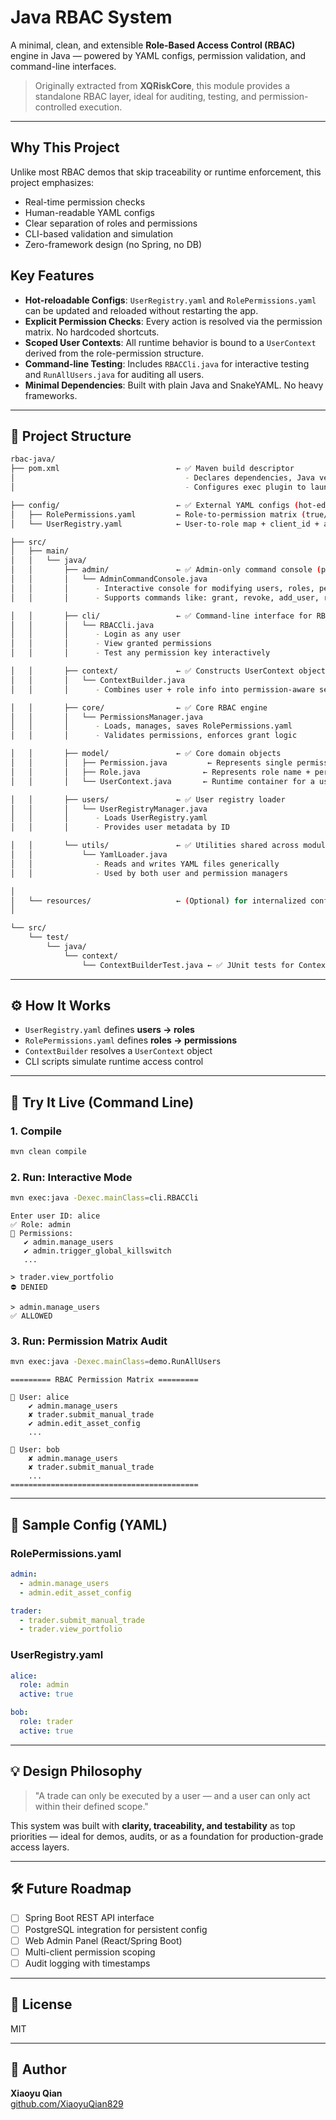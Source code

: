 # Java RBAC System

A minimal, clean, and extensible **Role-Based Access Control (RBAC)** engine in Java — powered by YAML configs, permission validation, and command-line interfaces.

> Originally extracted from **XQRiskCore**, this module provides a standalone RBAC layer, ideal for auditing, testing, and permission-controlled execution.

---

## Why This Project

Unlike most RBAC demos that skip traceability or runtime enforcement, this project emphasizes:

- Real-time permission checks
- Human-readable YAML configs
- Clear separation of roles and permissions
- CLI-based validation and simulation
- Zero-framework design (no Spring, no DB)

## Key Features

- **Hot-reloadable Configs**: `UserRegistry.yaml` and `RolePermissions.yaml` can be updated and reloaded without restarting the app.
- **Explicit Permission Checks**: Every action is resolved via the permission matrix. No hardcoded shortcuts.
- **Scoped User Contexts**: All runtime behavior is bound to a `UserContext` derived from the role-permission structure.
- **Command-line Testing**: Includes `RBACCli.java` for interactive testing and `RunAllUsers.java` for auditing all users.
- **Minimal Dependencies**: Built with plain Java and SnakeYAML. No heavy frameworks.

---

## 📁 Project Structure

```bash
rbac-java/
├── pom.xml                          ← ✅ Maven build descriptor
│                                      - Declares dependencies, Java version, entry point
│                                      - Configures exec plugin to launch RBACCli

├── config/                          ← ✅ External YAML configs (hot-editable)
│   ├── RolePermissions.yaml         ← Role-to-permission matrix (true/false per action)
│   └── UserRegistry.yaml            ← User-to-role map + client_id + activation status

├── src/
│   ├── main/
│   │   └── java/
│   │       ├── admin/               ← ✅ Admin-only command console (permission editor)
│   │       │   └── AdminCommandConsole.java
│   │       │      - Interactive console for modifying users, roles, permissions
│   │       │      - Supports commands like: grant, revoke, add_user, reload, save

│   │       ├── cli/                 ← ✅ Command-line interface for RBAC testing
│   │       │   └── RBACCli.java
│   │       │      - Login as any user
│   │       │      - View granted permissions
│   │       │      - Test any permission key interactively

│   │       ├── context/             ← ✅ Constructs UserContext objects
│   │       │   └── ContextBuilder.java
│   │       │      - Combines user + role info into permission-aware session context

│   │       ├── core/                ← ✅ Core RBAC engine
│   │       │   └── PermissionsManager.java
│   │       │      - Loads, manages, saves RolePermissions.yaml
│   │       │      - Validates permissions, enforces grant logic

│   │       ├── model/               ← ✅ Core domain objects
│   │       │   ├── Permission.java         ← Represents single permission key + granted flag
│   │       │   ├── Role.java              ← Represents role name + permissions
│   │       │   └── UserContext.java       ← Runtime container for a user’s resolved context

│   │       ├── users/               ← ✅ User registry loader
│   │       │   └── UserRegistryManager.java
│   │       │      - Loads UserRegistry.yaml
│   │       │      - Provides user metadata by ID

│   │       └── utils/               ← ✅ Utilities shared across modules
│   │           └── YamlLoader.java
│   │              - Reads and writes YAML files generically
│   │              - Used by both user and permission managers

│
│   └── resources/                   ← (Optional) for internalized configs, templates, docs
│

└── src/
    └── test/
        └── java/
            └── context/
                └── ContextBuilderTest.java ← ✅ JUnit tests for ContextBuilder & permission logic
```

---

## ⚙️ How It Works

- `UserRegistry.yaml` defines **users → roles**
- `RolePermissions.yaml` defines **roles → permissions**
- `ContextBuilder` resolves a `UserContext` object
- CLI scripts simulate runtime access control

---

## 🧪 Try It Live (Command Line)

### 1. Compile

```bash
mvn clean compile
```

### 2. Run: Interactive Mode

```bash
mvn exec:java -Dexec.mainClass=cli.RBACCli
```

```text
Enter user ID: alice
✅ Role: admin
🔑 Permissions:
   ✔ admin.manage_users
   ✔ admin.trigger_global_killswitch
   ...

> trader.view_portfolio
⛔ DENIED

> admin.manage_users
✅ ALLOWED
```

### 3. Run: Permission Matrix Audit

```bash
mvn exec:java -Dexec.mainClass=demo.RunAllUsers
```

```text
========= RBAC Permission Matrix =========

👤 User: alice
    ✔ admin.manage_users
    ✘ trader.submit_manual_trade
    ✔ admin.edit_asset_config
    ...

👤 User: bob
    ✘ admin.manage_users
    ✘ trader.submit_manual_trade
    ...
==========================================
```

---

## 🔐 Sample Config (YAML)

### RolePermissions.yaml

```yaml
admin:
  - admin.manage_users
  - admin.edit_asset_config

trader:
  - trader.submit_manual_trade
  - trader.view_portfolio
```

### UserRegistry.yaml

```yaml
alice:
  role: admin
  active: true

bob:
  role: trader
  active: true
```

---

## 💡 Design Philosophy

> "A trade can only be executed by a user — and a user can only act within their defined scope."

This system was built with **clarity, traceability, and testability** as top priorities — ideal for demos, audits, or as a foundation for production-grade access layers.

---

## 🛠️ Future Roadmap

- [ ] Spring Boot REST API interface
- [ ] PostgreSQL integration for persistent config
- [ ] Web Admin Panel (React/Spring Boot)
- [ ] Multi-client permission scoping
- [ ] Audit logging with timestamps

---

## 📄 License

MIT

---

## 👤 Author

**Xiaoyu Qian**  
[github.com/XiaoyuQian829](https://github.com/XiaoyuQian829)
